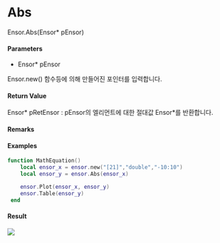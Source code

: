 # Abs

Ensor.Abs\(Ensor\* pEnsor\)

#### Parameters

* Ensor\* pEnsor

Ensor.new\(\) 함수등에 의해 만들어진 포인터를 입력합니다.

#### Return Value

Ensor\* pRetEnsor : pEnsor의 엘리먼트에 대한 절대값 Ensor\*를 반환합니다.

#### Remarks

#### Examples

```lua
function MathEquation()
 	local ensor_x = ensor.new("[21]","double","-10:10")
 	local ensor_y = ensor.Abs(ensor_x)

 	ensor.Plot(ensor_x, ensor_y)
 	ensor.Table(ensor_y)
 end
```

#### Result

![](/MathAPI/AbsResult.png)


